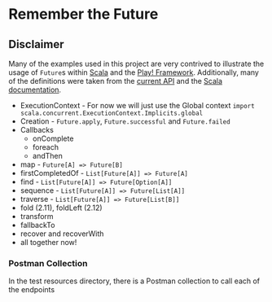 
# Remember the Future

## Disclaimer
Many of the examples used in this project are very contrived to illustrate the usage of `Future`s within
[Scala](http://www.scala-lang.org/) and the [Play! Framework](https://www.playframework.com/). Additionally, many
of the definitions were taken from the [current API](http://www.scala-lang.org/api/current/scala/concurrent/Future.html)
and the [Scala documentation](http://docs.scala-lang.org/overviews/core/futures.html).

 * ExecutionContext - For now we will just use the Global context `import scala.concurrent.ExecutionContext.Implicits.global`
 * Creation - `Future.apply`, `Future.successful` and `Future.failed`
 * Callbacks
   * onComplete
   * foreach
   * andThen
 * map - `Future[A] => Future[B]`
 * firstCompletedOf - `List[Future[A]] => Future[A]`
 * find - `List[Future[A]] => Future[Option[A]]`
 * sequence - `List[Future[A]] => Future[List[A]]`
 * traverse - `List[Future[A]] => Future[List[B]]`
 * fold (2.11), foldLeft (2.12)
 * transform
 * fallbackTo
 * recover and recoverWith
 * all together now!

### Postman Collection
In the test resources directory, there is a Postman collection to call each of the endpoints